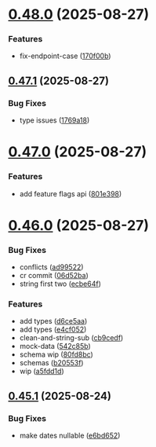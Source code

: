 # [0.48.0](https://github.com/incmixlabs/utils/compare/v0.47.1...v0.48.0) (2025-08-27)


### Features

* fix-endpoint-case ([170f00b](https://github.com/incmixlabs/utils/commit/170f00b71deb06960ef946d4ef2b852135fa873b))



## [0.47.1](https://github.com/incmixlabs/utils/compare/v0.47.0...v0.47.1) (2025-08-27)


### Bug Fixes

* type issues ([1769a18](https://github.com/incmixlabs/utils/commit/1769a184050fe03f2268be74ac4091dbd64d40f8))



# [0.47.0](https://github.com/incmixlabs/utils/compare/v0.46.0...v0.47.0) (2025-08-27)


### Features

* add feature flags api ([801e398](https://github.com/incmixlabs/utils/commit/801e39841894331a3b2d4bdef2967dad95e0ae2a))



# [0.46.0](https://github.com/incmixlabs/utils/compare/v0.45.1...v0.46.0) (2025-08-27)


### Bug Fixes

* conflicts ([ad99522](https://github.com/incmixlabs/utils/commit/ad99522ad386ea1b5ba78a2ed448c4e051c1bd0b))
* cr commit ([06d52ba](https://github.com/incmixlabs/utils/commit/06d52ba3464a0086d9df1fe831034b730bbd3d66))
* string first two ([ecbe64f](https://github.com/incmixlabs/utils/commit/ecbe64fba00f37dbe2249206b05afd79367b8b3c))


### Features

* add types ([d6ce5aa](https://github.com/incmixlabs/utils/commit/d6ce5aa72dd9b8f1c30433fda828c887023dbed2))
* add types ([e4cf052](https://github.com/incmixlabs/utils/commit/e4cf052f327879510a6b085f0b1780f12ce9edf7))
* clean-and-string-sub ([cb9cedf](https://github.com/incmixlabs/utils/commit/cb9cedfb024a6c91ab3f144e93551d1fb58181b4))
* mock-data ([542c85b](https://github.com/incmixlabs/utils/commit/542c85be78097981d3d35c16b5105976982cfaec))
* schema wip ([80fd8bc](https://github.com/incmixlabs/utils/commit/80fd8bc6de026ed45bc534116c2e9394d3aa50a2))
* schemas ([b20553f](https://github.com/incmixlabs/utils/commit/b20553fc48aac15e14da89e152d025a1b5a29eca))
* wip ([a5fdd1d](https://github.com/incmixlabs/utils/commit/a5fdd1d048edf4e57f8bff09d3241a88b2300732))



## [0.45.1](https://github.com/incmixlabs/utils/compare/v0.45.0...v0.45.1) (2025-08-24)


### Bug Fixes

* make dates nullable ([e6bd652](https://github.com/incmixlabs/utils/commit/e6bd652021920650aea81a997d9794e9abc677d9))



